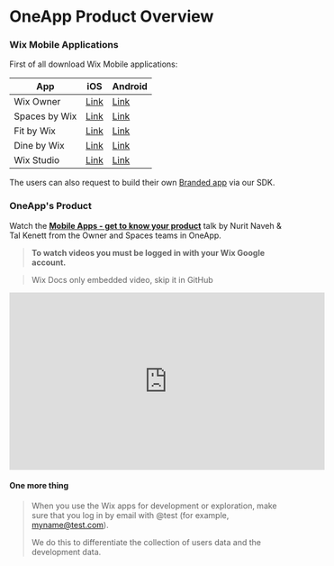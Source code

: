 # OneApp Product Overview

### Wix Mobile Applications

First of all download Wix Mobile applications:

 App | iOS | Android
 --- | --- | ---
Wix Owner | [Link](https://apps.apple.com/us/app/wix-owner-websites-apps/id1545924344) | [Link](https://play.google.com/store/apps/details?id=com.wix.admin)
Spaces by Wix | [Link](https://apps.apple.com/us/app/spaces-follow-businesses/id1099748482) | [Link](https://play.google.com/store/apps/details?id=com.wix.android&hl=en)
Fit by Wix | [Link](https://apps.apple.com/us/app/fit-by-wix/id1552621043) | [Link](https://play.google.com/store/apps/details?id=com.wix.fitness)
Dine by Wix | [Link](https://apps.apple.com/us/app/dine-by-wix/id1561524113) | [Link](https://play.google.com/store/apps/details?id=com.wix.restaurants)
Wix Studio | [Link](https://apps.apple.com/us/app/wix-studio/id6450957812) | [Link](https://play.google.com/store/apps/details?id=com.wix.studio)

The users can also request to build their own [Branded app](https://support.wix.com/en/article/branded-app-by-wix-an-overview) via our SDK.

### OneApp's Product

Watch the [**Mobile Apps - get to know your product**](https://wix.zoom.us/rec/play/pZsx0HLEPNiUzY_nBJ7-DMldOilof9fQrPN-QQ1rAE4YVQl4bSL5MK_sRMeJFTDgRx-LGdG43DCFZdfk.Bca8eeNyYJyTPZHb?startTime=1634041932000) talk by Nurit Naveh & Tal Kenett from the Owner and Spaces teams in OneApp.

> **To watch videos you must be logged in with your Wix Google account.**

> Wix Docs only  embedded video, skip it in GitHub
<iframe width="560" height="315" src="https://wix.zoom.us/rec/play/pZsx0HLEPNiUzY_nBJ7-DMldOilof9fQrPN-QQ1rAE4YVQl4bSL5MK_sRMeJFTDgRx-LGdG43DCFZdfk.Bca8eeNyYJyTPZHb?startTime=1634041932000" frameborder="0" allow="accelerometer; autoplay; clipboard-write; encrypted-media; gyroscope; picture-in-picture" allowfullscreen></iframe>

#### One more thing
> When you use the Wix apps for development or exploration, make sure that you log in by email with @test (for example, myname@test.com). 
> 
> We do this to differentiate the collection of users data and the development data.
